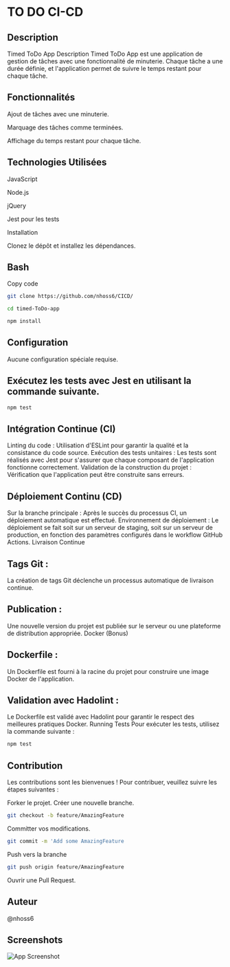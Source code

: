 
# TO DO CI-CD




## Description

Timed ToDo App
Description
Timed ToDo App est une application de gestion de tâches avec une fonctionnalité de minuterie. Chaque tâche a une durée définie, et l'application permet de suivre le temps restant pour chaque tâche.

## Fonctionnalités
Ajout de tâches avec une minuterie.

Marquage des tâches comme terminées.

Affichage du temps restant pour chaque tâche.
## Technologies Utilisées
JavaScript  

Node.js

jQuery


Jest pour les tests

Installation

Clonez le dépôt et installez les dépendances.

## Bash
Copy code
```bash
git clone https://github.com/nhoss6/CICD/
```
```bash
cd timed-ToDo-app
```
```bash
npm install
```

## Configuration
Aucune configuration spéciale requise.



## Exécutez les tests avec Jest en utilisant la commande suivante.

```bash
npm test
```

## Intégration Continue (CI)
Linting du code : Utilisation d'ESLint pour garantir la qualité et la consistance du code source.
Exécution des tests unitaires : Les tests sont réalisés avec Jest pour s'assurer que chaque composant de l'application fonctionne correctement.
Validation de la construction du projet : Vérification que l'application peut être construite sans erreurs.
## Déploiement Continu (CD)
Sur la branche principale : Après le succès du processus CI, un déploiement automatique est effectué.
Environnement de déploiement : Le déploiement se fait soit sur un serveur de staging, soit sur un serveur de production, en fonction des paramètres configurés dans le workflow GitHub Actions.
Livraison Continue
## Tags Git :
La création de tags Git déclenche un processus automatique de livraison continue.
##  Publication :
Une nouvelle version du projet est publiée sur le serveur ou une plateforme de distribution appropriée.
Docker (Bonus)
## Dockerfile :
Un Dockerfile est fourni à la racine du projet pour construire une image Docker de l'application.
## Validation avec Hadolint : 
Le Dockerfile est validé avec Hadolint pour garantir le respect des meilleures pratiques Docker.
Running Tests
Pour exécuter les tests, utilisez la commande suivante :

```bash
npm test
```
## Contribution
Les contributions sont les bienvenues ! Pour contribuer, veuillez suivre les étapes suivantes :

Forker le projet.
Créer une nouvelle branche.
```bash
git checkout -b feature/AmazingFeature
```
Committer vos modifications.
```bash
git commit -m 'Add some AmazingFeature
```
Push vers la branche 
```bash
git push origin feature/AmazingFeature
```
Ouvrir une Pull Request.
## Auteur
@nhoss6


## Screenshots

![App Screenshot](https://i.ibb.co/VCPrvTq/image.png)

